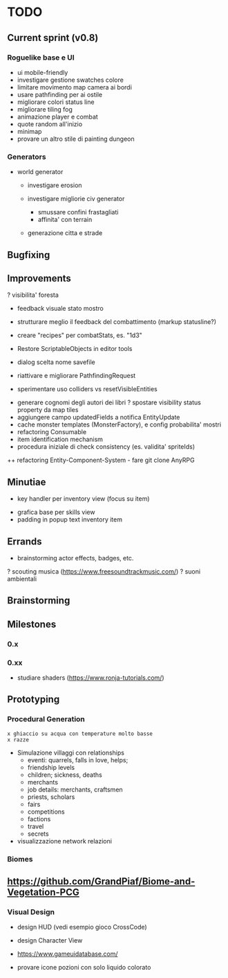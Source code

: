 # TODO

## Current sprint (v0.8)

### Roguelike base e UI
- ui mobile-friendly
- investigare gestione swatches colore
- limitare movimento map camera ai bordi
- usare pathfinding per ai ostile
- migliorare colori status line
- migliorare tiling fog
- animazione player e combat
- quote random all'inizio
- minimap
- provare un altro stile di painting dungeon

### Generators
- world generator
	- investigare erosion
	- investigare migliorie civ generator
		- smussare confini frastagliati
		- affinita' con terrain

	- generazione citta e strade


## Bugfixing


## Improvements
? visibilita' foresta

- feedback visuale stato mostro
- strutturare meglio il feedback del combattimento (markup statusline?)
- creare "recipes" per combatStats, es. "1d3"
- Restore ScriptableObjects in editor tools

- dialog scelta nome savefile

- riattivare e migliorare PathfindingRequest 
- sperimentare uso colliders vs resetVisibleEntities
+ generare cognomi degli autori dei libri
? spostare visibility status property da map tiles
+ aggiungere campo updatedFields a notifica EntityUpdate
+ cache monster templates (MonsterFactory), e config probabilita' mostri
+ refactoring Consumable
+ item identification mechanism
+ procedura iniziale di check consistency (es. validita' spriteIds)

++ refactoring Entity-Component-System
	- fare git clone AnyRPG


## Minutiae
+ key handler per inventory view (focus su item)
- grafica base per skills view
- padding in popup text inventory item


## Errands
- brainstorming actor effects, badges, etc.

? scouting musica (https://www.freesoundtrackmusic.com/)
? suoni ambientali

## Brainstorming


## Milestones



### 0.x

### 0.xx
- studiare shaders (https://www.ronja-tutorials.com/)


## Prototyping
### Procedural Generation

	x ghiaccio su acqua con temperature molto basse
	x razze

- Simulazione villaggi con relationships
	- eventi: quarrels, falls in love, helps; 
	- friendship levels
	- children; sickness, deaths
	- merchants
	- job details: merchants, craftsmen
	- priests, scholars
	- fairs
	- competitions
	+ factions
	+ travel
	+ secrets
- visualizzazione network relazioni


### Biomes
https://github.com/GrandPiaf/Biome-and-Vegetation-PCG 
- 

### Visual Design
- design HUD (vedi esempio gioco CrossCode)
- design Character View

- https://www.gameuidatabase.com/
- provare icone pozioni con solo liquido colorato
